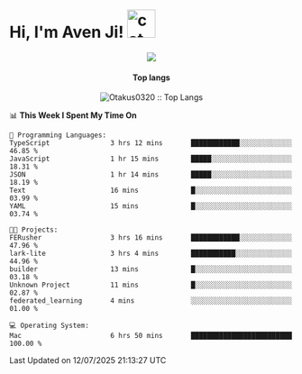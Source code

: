 <h1> Hi, I'm Aven Ji! <img src="https://media.giphy.com/media/mGcNjsfWAjY5AEZNw6/giphy.gif" width="50" alt="cat"></h1>

<p align="center"><a href="https://wakatime.com/@044d69d0-1253-4f60-96b6-5d19a0f9dde5"><img src="https://wakatime.com/badge/user/044d69d0-1253-4f60-96b6-5d19a0f9dde5.svg" /></a></p>

<h4 align="center">Top langs</h4>

<p align="center"><img src="https://github-readme-stats.vercel.app/api/top-langs/?username=Otakus0320&langs_count=10&theme=tokyonight&layout=compact&timestamp={{random_number}}" alt="Otakus0320 :: Top Langs" /></p>

<!--START_SECTION:waka-->
📊 **This Week I Spent My Time On** 

```text
💬 Programming Languages: 
TypeScript               3 hrs 12 mins       ████████████░░░░░░░░░░░░░   46.85 % 
JavaScript               1 hr 15 mins        █████░░░░░░░░░░░░░░░░░░░░   18.31 % 
JSON                     1 hr 14 mins        █████░░░░░░░░░░░░░░░░░░░░   18.19 % 
Text                     16 mins             █░░░░░░░░░░░░░░░░░░░░░░░░   03.99 % 
YAML                     15 mins             █░░░░░░░░░░░░░░░░░░░░░░░░   03.74 % 

🐱‍💻 Projects: 
FERusher                 3 hrs 16 mins       ████████████░░░░░░░░░░░░░   47.96 % 
lark-lite                3 hrs 4 mins        ███████████░░░░░░░░░░░░░░   44.96 % 
builder                  13 mins             █░░░░░░░░░░░░░░░░░░░░░░░░   03.18 % 
Unknown Project          11 mins             █░░░░░░░░░░░░░░░░░░░░░░░░   02.87 % 
federated_learning       4 mins              ░░░░░░░░░░░░░░░░░░░░░░░░░   01.00 % 

💻 Operating System: 
Mac                      6 hrs 50 mins       █████████████████████████   100.00 % 
```


 Last Updated on 12/07/2025 21:13:27 UTC
<!--END_SECTION:waka-->
